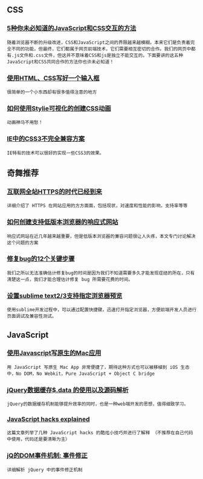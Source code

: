 
## CSS

### [5种你未必知道的JavaScript和CSS交互的方法](http://www.webhek.com/ways-css-javascript-interact/)

    随着浏览器不断的升级改进，CSS和JavaScript之间的界限越来越模糊。本来它们是负责着完全不同的功能，但最终，它们都属于网页前端技术，它们需要相互密切的合作。我们的网页中都有.js文件和.css文件，但这并不意味着CSS和js是独立不能交互的。下面要讲的这五种JavaScript和CSS共同合作的方法你也许未必知道！

### [使用HTML、CSS写好一个输入框](http://qianduanblog.com/post/css-learning-21-using-html-css-write-an-input-box.html)

    很简单的一个小东西却有很多值得注意的地方

### [如何使用Stylie可视化的创建CSS动画](http://webdesign.tutsplus.com/tutorials/how-to-create-css-animations-visually-with-stylie--cms-22161)

    动画神马不用愁！

### [IE中的CSS3不完全兼容方案](http://www.html5cn.org/article-6858-1.html)

    IE特有的技术可以很好的实现一些CSS3的效果。

## 奇舞推荐

### [互联网全站HTTPS的时代已经到来](http://blog.csdn.net/luocn99/article/details/39777707)

    详细介绍了 HTTPS 在网站应用的方方面面，包括现状，对速度和性能的影响，支持率等等

### [如何创建支持低版本浏览器的响应式网站](http://www.zell-weekeat.com/support-for-older-browsers)

    响应式网站在近几年越来越重要，但是低版本浏览器的兼容问题很让人头疼，本文专门讨论解决这个问题的方案

### [修复bug的12个关键步骤](http://www.html5cn.org/article-6943-1.html)

    我们之所以无法准确估计修复bug的时间是因为我们不知道需要多久才能发现症结的所在，只有清楚这一点，我们才能合理估计修复 bug 所需要花费的时间。

### [设置sublime text2/3支持指定浏览器预览](http://riny.net/2014/sublime-view-in-broswer/)

    使用sublime开发过程中，可以通过配置快捷键，迅速打开指定浏览器，方便前端开发人员进行页面调试及兼容性测试。

## JavaScript

### [使用Javascript写原生的Mac应用](http://tylergaw.com/articles/building-osx-apps-with-js)

    用 JavaScript 写原生 Mac App 非常便捷了，期待这种方式也可以被移植到 iOS 生态中，No DOM，No Webkit，Pure JavaScript + Object C bridge

### [jQuery数据缓存$.data 的使用以及源码解析](http://segmentfault.com/blog/joanna123/1190000000626031)

    jQuery的数据缓存机制能够提升效率的同时，也是一种web端开发的思想，值得细致学习。

### [JavaScript hacks explained](http://blog.mdnbar.com/javascript-common-tricks)

    这篇文章列举了几种 JavaScript hacks 的酷炫小技巧并进行了解释 （不推荐在自己代码中使用，代码还是要清晰为主）

### [jQ的DOM事件机制: 事件修正](http://www.html-js.com/article/2260)

    详细解析 jQuery 中的事件修正机制
